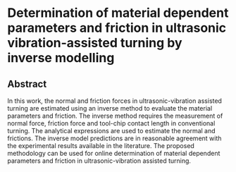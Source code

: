 # Determination of material dependent parameters and friction in ultrasonic vibration-assisted turning by inverse modelling
## Abstract
In this work, the normal and friction forces in ultrasonic-vibration assisted turning are estimated
using an inverse method to evaluate the material parameters and friction. The inverse method
requires the measurement of normal force, friction force and tool-chip contact length in
conventional turning. The analytical expressions are used to estimate the normal and frictions.
The inverse model predictions are in reasonable agreement with the experimental results
available in the literature. The proposed methodology can be used for online determination of
material dependent parameters and friction in ultrasonic-vibration assisted turning.
